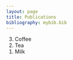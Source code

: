 ```yaml
---
layout: page
title: Publications
bibliography: mybib.bib
---
```


<ol reversed="reversed">
  <li>Coffee</li>
  <li>Tea</li>
  <li>Milk</li>
</ol>



